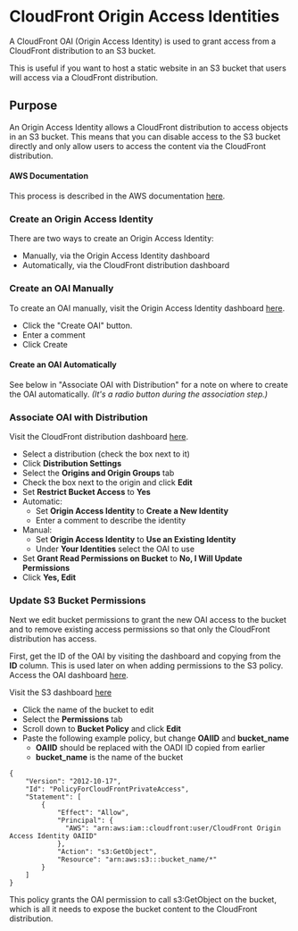 # CloudFront Origin Access Identities

A CloudFront OAI (Origin Access Identity) is used to grant access from a
CloudFront distribution to an S3 bucket.

This is useful if you want to host a static website in an S3 bucket that users
will access via a CloudFront distribution.

## Purpose

An Origin Access Identity allows a CloudFront distribution to access objects in
an S3 bucket. This means that you can disable access to the S3 bucket directly
and only allow users to access the content via the CloudFront distribution.

#### AWS Documentation

This process is described in the AWS documentation [here](
https://docs.aws.amazon.com/AmazonCloudFront/latest/DeveloperGuide/private-content-restricting-access-to-s3.html).

### Create an Origin Access Identity

There are two ways to create an Origin Access Identity:

* Manually, via the Origin Access Identity dashboard
* Automatically, via the CloudFront distribution dashboard

### Create an OAI Manually

To create an OAI manually, visit the Origin Access Identity dashboard
[here](https://console.aws.amazon.com/cloudfront/home?region=us-east-1#oai:).

* Click the "Create OAI" button.
* Enter a comment
* Click Create

#### Create an OAI Automatically

See below in "Associate OAI with Distribution" for a note on where to create
the OAI automatically. _(It's a radio button during the association step.)_

### Associate OAI with Distribution

Visit the CloudFront distribution dashboard
[here](https://console.aws.amazon.com/cloudfront/home?#distributions:).

* Select a distribution (check the box next to it)
* Click **Distribution Settings**
* Select the **Origins and Origin Groups** tab
* Check the box next to the origin and click **Edit**
* Set **Restrict Bucket Access** to **Yes**
* Automatic:
  * Set **Origin Access Identity** to **Create a New Identity**
  * Enter a comment to describe the identity
* Manual:
  * Set **Origin Access Identity** to **Use an Existing Identity**
  * Under **Your Identities** select the OAI to use
* Set **Grant Read Permissions on Bucket** to **No, I Will Update Permissions**
* Click **Yes, Edit**

### Update S3 Bucket Permissions

Next we edit bucket permissions to grant the new OAI access to the bucket and
to remove existing access permissions so that only the CloudFront distribution
has access.

First, get the ID of the OAI by visiting the dashboard and copying from the
**ID** column. This is used later on when adding permissions to the S3 policy.
Access the OAI dashboard [here](
https://console.aws.amazon.com/cloudfront/home?region=us-east-1#oai:).

Visit the S3 dashboard [here](https://s3.console.aws.amazon.com/s3/home)

* Click the name of the bucket to edit
* Select the **Permissions** tab
* Scroll down to **Bucket Policy** and click **Edit**
* Paste the following example policy, but change **OAIID** and **bucket_name**
  * **OAIID** should be replaced with the OADI ID copied from earlier
  * **bucket_name** is the name of the bucket
```
{
    "Version": "2012-10-17",
    "Id": "PolicyForCloudFrontPrivateAccess",
    "Statement": [
        {
            "Effect": "Allow",
            "Principal": {
              "AWS": "arn:aws:iam::cloudfront:user/CloudFront Origin Access Identity OAIID"
            },
            "Action": "s3:GetObject",
            "Resource": "arn:aws:s3:::bucket_name/*"
        }
    ]
}
```

This policy grants the OAI permission to call s3:GetObject on the bucket, which
is all it needs to expose the bucket content to the CloudFront distribution.
